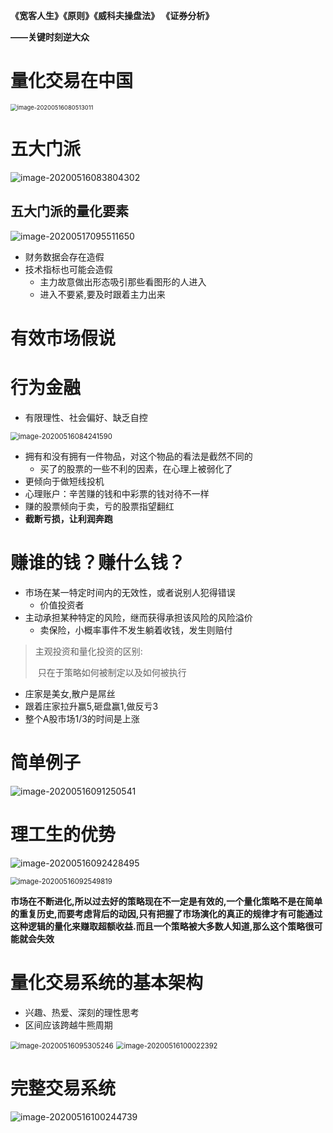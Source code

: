 **《宽客人生》《原则》《威科夫操盘法》 《证券分析》**

**——关键时刻逆大众**

# 量化交易在中国

<img src="Untitled.assets/image-20200516080513011.png" alt="image-20200516080513011" style="zoom:67%;" />

# 五大门派

![image-20200516083804302](Untitled.assets/image-20200516083804302.png)

## 五大门派的量化要素

![image-20200517095511650](1.初识量化.assets/image-20200517095511650.png)

- 财务数据会存在造假
- 技术指标也可能会造假
  - 主力故意做出形态吸引那些看图形的人进入
  - 进入不要紧,要及时跟着主力出来

# 有效市场假说

# 行为金融

- 有限理性、社会偏好、缺乏自控

<img src="Untitled.assets/image-20200516084241590.png" alt="image-20200516084241590" style="zoom: 80%;" />

- 拥有和没有拥有一件物品，对这个物品的看法是截然不同的
  - 买了的股票的一些不利的因素，在心理上被弱化了
- 更倾向于做短线投机
- 心理账户：辛苦赚的钱和中彩票的钱对待不一样
- 赚的股票倾向于卖，亏的股票指望翻红
- **截断亏损，让利润奔跑**



# 赚谁的钱？赚什么钱？

- 市场在某一特定时间内的无效性，或者说别人犯得错误
  - 价值投资者
- 主动承担某种特定的风险，继而获得承担该风险的风险溢价
  - 卖保险，小概率事件不发生躺着收钱，发生则赔付



> 主观投资和量化投资的区别:
>
> ​	只在于策略如何被制定以及如何被执行

- 庄家是美女,散户是屌丝
- 跟着庄家拉升赢5,砸盘赢1,做反亏3
- 整个A股市场1/3的时间是上涨



# **简单例子**

![image-20200516091250541](Untitled.assets/image-20200516091250541.png)

# 理工生的优势

![image-20200516092428495](Untitled.assets/image-20200516092428495.png)

<img src="Untitled.assets/image-20200516092549819.png" alt="image-20200516092549819" style="zoom:80%;" />



​		**市场在不断进化,所以过去好的策略现在不一定是有效的,一个量化策略不是在简单的重复历史,而要考虑背后的动因,只有把握了市场演化的真正的规律才有可能通过这种逻辑的量化来赚取超额收益.而且一个策略被大多数人知道,那么这个策略很可能就会失效**



# 量化交易系统的基本架构

- 兴趣、热爱、深刻的理性思考
- 区间应该跨越牛熊周期

<img src="Untitled.assets/image-20200516095305246.png" alt="image-20200516095305246" style="zoom: 80%;" />

<img src="Untitled.assets/image-20200516100022392.png" alt="image-20200516100022392" style="zoom:80%;" />

# 完整交易系统

![image-20200516100244739](Untitled.assets/image-20200516100244739.png)
